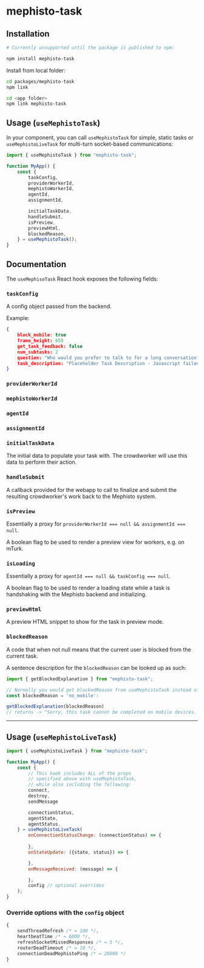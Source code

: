 # mephisto-task

## Installation

```bash
# Currently unsupported until the package is published to npm:

npm install mephisto-task
```

Install from local folder:

```bash
cd packages/mephisto-task
npm link

cd <app folder>
npm link mephisto-task
```

## Usage (`useMephistoTask`)

In your component, you can call `useMephistoTask` for simple, static tasks or `useMephistoLiveTask` for multi-turn socket-based communications:

```jsx
import { useMephistoTask } from "mephisto-task";

function MyApp() {
    const {
        taskConfig,
        providerWorkerId,
        mephistoWorkerId,
        agentId,
        assignmentId,

        initialTaskData,
        handleSubmit,
        isPreview,
        previewHtml,
        blockedReason,
    } = useMephistoTask();
}
```

## Documentation

The `useMephisoTask` React hook exposes the following fields:

### `taskConfig`
A config object passed from the backend.

Example:
```json
{
    block_mobile: true
    frame_height: 650
    get_task_feedback: false
    num_subtasks: 2
    question: "Who would you prefer to talk to for a long conversation?"
    task_description: "Placeholder Task Description - Javascript failed to load"
}
```

### `providerWorkerId`
### `mephistoWorkerId`
### `agentId`
### `assignmentId`

### `initialTaskData`

The initial data to populate your task with. The crowdworker will use this data to perform their action.

### `handleSubmit`

A callback provided for the webapp to call to finalize and submit the resulting crowdworker's work back to the Mephisto system.

### `isPreview`

Essentially a proxy for `providerWorkerId === null && assignmentId === null`.

A boolean flag to be used to render a preview view for workers, e.g. on mTurk.

### `isLoading`

Essentially a proxy for `agentId === null && taskConfig === null`.

A boolean flag to be used to render a loading state while a task is handshaking with the Mephisto backend
and initializing.

### `previewHtml`

A preview HTML snippet to show for the task in preview mode.

### `blockedReason`

A code that when not null means that the current user is blocked from the current task.

A sentence description for the `blockedReason` can be looked up as such:

```jsx
import { getBlockedExplanation } from "mephisto-task";

// Normally you would get blockedReason from useMephistoTask instead of setting it, but just showing here for illustrative purposes
const blockedReason = 'no_mobile':

getBlockedExplanation(blockedReason)
// returns -> "Sorry, this task cannot be completed on mobile devices. Please use a computer.

```


---

## Usage (`useMephistoLiveTask`)

```jsx
import { useMephistoLiveTask } from "mephisto-task";

function MyApp() {
    const {
        // This hook includes ALL of the props
        // specified above with useMephistoTask,
        // while also including the following:
        connect,
        destroy,
        sendMessage

        connectionStatus,
        agentState,
        agentStatus,
    } = useMephistoLiveTask(
        onConnectionStatusChange: (connectionStatus) => {
            
        },
        onStateUpdate: ({state, status}) => {

        },
        onMessageReceived: (message) => {

        },
        config // optional overrides
    );
}
```

### Override options with the `config` object

```js
{
    sendThreadRefresh /* = 100 */,    
    heartbeatTime /* = 6000 */,
    refreshSocketMissedResponses /* = 5 */,
    routerDeadTimeout /* = 10 */,
    connectionDeadMephistoPing /* = 20000 */
}
```